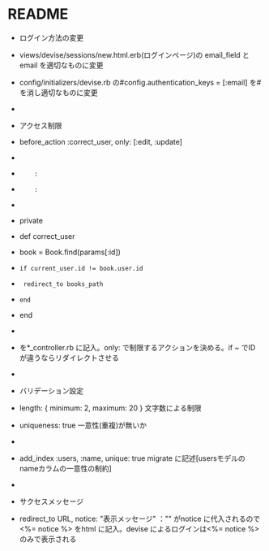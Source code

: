 # README
* ログイン方法の変更
*   views/devise/sessions/new.html.erb(ログインページ)の email_field と email を適切なものに変更
*   config/initializers/devise.rb の#config.authentication_keys = [:email] を#を消し適切なものに変更
*

* アクセス制限
*   before_action :correct_user, only: [:edit, :update]
*
*         :
*         :
*
*  private
*    def correct_user
*    book = Book.find(params[:id])
*     if current_user.id != book.user.id
*      redirect_to books_path
*     end
*    end
*
* を*_controller.rb に記入。only: で制限するアクションを決める。if ~ でID が違うならリダイレクトさせる
*
* バリデーション設定
*   length: { minimum: 2, maximum: 20 } 文字数による制限
*   uniqueness: true                    一意性(重複)が無いか
*
*   add_index :users, :name, unique: true   migrate に記述[usersモデルのnameカラムの一意性の制約]
*
* サクセスメッセージ
*   redirect_to URL, notice: "表示メッセージ"  ："" がnotice に代入されるので<%= notice %> をhtml に記入。devise によるログインは<%= notice %> のみで表示される